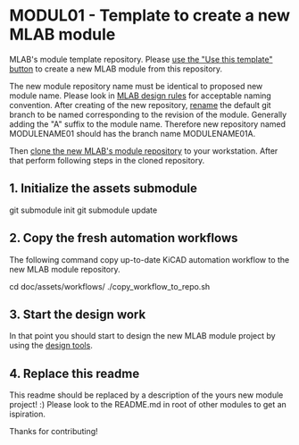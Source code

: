 # MODUL01 - Template to create a new MLAB module

MLAB's module template repository. Please [use the "Use this template" button](https://docs.github.com/en/repositories/creating-and-managing-repositories/creating-a-repository-from-a-template#creating-a-repository-from-a-template) to create a new MLAB module from this repository.

The new module repository name must be identical to proposed new module name. Please look in [MLAB design rules](https://wiki.mlab.cz/doku.php?id=en:rules#identification_of_modules) for acceptable naming convention.
After creating of the new repository, [rename](https://docs.github.com/en/repositories/configuring-branches-and-merges-in-your-repository/managing-branches-in-your-repository/renaming-a-branch) the default git branch to be named corresponding to the revision of the module. Generally adding the "A" suffix to the module name. Therefore new repository named MODULENAME01 should has the branch name MODULENAME01A. 

Then [clone the new MLAB's module repository](https://docs.github.com/en/repositories/creating-and-managing-repositories/cloning-a-repository) to your workstation. After that perform following steps in the cloned repository. 

## 1. Initialize the assets submodule

  git submodule init 
  git submodule update
  
## 2. Copy the fresh automation workflows
    
The following command copy up-to-date KiCAD automation workflow to the new MLAB module repository.

  cd doc/assets/workflows/
  ./copy_workflow_to_repo.sh

## 3. Start the design work 

In that point you should start to design the new MLAB module project by using the [design tools](https://wiki.mlab.cz/doku.php?id=en:tools).

## 4. Replace this readme

This readme should be replaced by a description of the yours new module project! :)
Please look to the README.md in root of other modules to get an ispiration. 

Thanks for contributing! 


    
